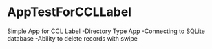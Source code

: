 AppTestForCCLLabel
==================

Simple App for CCL Label
-Directory Type App
-Connecting to SQLite database
-Ability to delete records with swipe
